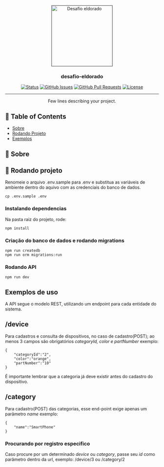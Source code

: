 <p align="center">
  <a href="" rel="noopener">
 <img width=200px height=200px src="https://scontent.fnat1-1.fna.fbcdn.net/v/t39.30808-6/273160434_4754489137919908_9153673695573801515_n.jpg?_nc_cat=101&ccb=1-5&_nc_sid=09cbfe&_nc_ohc=OZI28MbDya0AX-8hdlv&_nc_ht=scontent.fnat1-1.fna&oh=00_AT-IH0E6nDOnpcedw8TboCtH-Ar9NgeSp7r2-NBCT1-7ow&oe=62509A4F" alt="Desafio eldorado"></a>
</p>

<h3 align="center">desafio-eldorado</h3>

<div align="center">

[![Status](https://img.shields.io/badge/status-active-success.svg)]()
[![GitHub Issues](https://img.shields.io/github/issues/malcodantas/desafio-eldorado)](https://github.com/malcodantas/desafio-eldorado/issues)
[![GitHub Pull Requests](https://img.shields.io/github/issues-pr/kylelobo/The-Documentation-Compendium.svg)](https://github.com/malcodantas/desafio-eldorado/pulls)
[![License](https://img.shields.io/badge/license-MIT-blue.svg)](/LICENSE)

</div>

---

<p align="center"> Few lines describing your project.
    <br> 
</p>

## 📝 Table of Contents

- [Sobre](#about)
- [Rodando Projeto](#running)
- [Exemplos](#examples)


## 🧐 Sobre <a name = "about"></a>

## 🏁 Rodando projeto <a name = "running"></a>
Renomeie o arquivo .env.sample para .env e substitua as variáveis de ambiente dentro do aquivo com as credenciais do banco de dados.

```
cp .env.sample .env
```
### Instalando dependencias
Na pasta raiz do projeto, rode:
```
npm install
```
### Criação do banco de dados e rodando migrations
```
npm run createdb
npm run orm migrations:run
```

### Rodando API

```
npm run dev
```
## Exemplos de uso <a name = "examples"></a>
A API segue o modelo REST, utilizando um endpoint para cada entidade do sistema.


## /device
Para cadastros e consulta de dispositivos, no caso de cadastro(POST); ao menos 3 campos são obrigatórios *categoryId, color e partNumber*
exemplo:
```
{
	"categoryId":"2",
	"color":"orange",
	"partNumber":"10"
}
```
É importante lembrar que a categoria já deve existir antes do cadastro do dispositivo.

## /category
Para cadastro(POST) das categorias, esse end-point exige apenas um parâmetro *name*
exemplo:
```
{
	"name":"SmartPhone"
}
```
 ### Procurando por registro especifico
  Caso procure por um determinado *device* ou *category*, passe seu *id* como parâmetro dentro da url, exemplo:
/device/3 ou /category/2 
